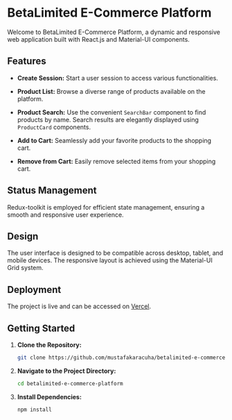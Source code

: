 # BetaLimited E-Commerce Platform


Welcome to BetaLimited E-Commerce Platform, a dynamic and responsive web application built with React.js and Material-UI components.

## Features

- **Create Session:** Start a user session to access various functionalities.

- **Product List:** Browse a diverse range of products available on the platform.

- **Product Search:** Use the convenient `SearchBar` component to find products by name. Search results are elegantly displayed using `ProductCard` components.

- **Add to Cart:** Seamlessly add your favorite products to the shopping cart.

- **Remove from Cart:** Easily remove selected items from your shopping cart.

## Status Management

Redux-toolkit is employed for efficient state management, ensuring a smooth and responsive user experience.

## Design

The user interface is designed to be compatible across desktop, tablet, and mobile devices. The responsive layout is achieved using the Material-UI Grid system.

## Deployment

The project is live and can be accessed on [Vercel](https://betalimited-e-commerce-platform.vercel.app).

## Getting Started

1. **Clone the Repository:**

   ```bash
   git clone https://github.com/mustafakaracuha/betalimited-e-commerce-platform.git

2. **Navigate to the Project Directory:**

   ```bash
   cd betalimited-e-commerce-platform

3. **Install Dependencies:**

   ```bash
   npm install
